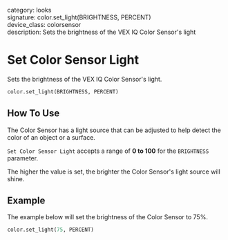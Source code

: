 category: looks  
signature: color.set_light(BRIGHTNESS, PERCENT)  
device_class: colorsensor  
description: Sets the brightness of the VEX IQ Color Sensor's light  

# Set Color Sensor Light

Sets the brightness of the VEX IQ Color Sensor's light. 

```python
color.set_light(BRIGHTNESS, PERCENT)
```

## How To Use

The Color Sensor has a light source that can be adjusted to help detect the color of an object or a surface.

`Set Color Sensor Light` accepts a range of **0 to 100** for the `BRIGHTNESS` parameter.

The higher the value is set, the brighter the Color Sensor's light source will shine.

## Example

The example below will set the brightness of the Color Sensor to 75%.

```python
color.set_light(75, PERCENT)
```

<advanced>
</advanced>
